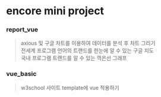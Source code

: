 encore mini project
==========================
### report_vue
> axious 및 구글 차트를 이용하여 데이터를 분석 후 차트 그리기<br>
> 전세계 프로그램 언어의 트랜드를 한눈에 알 수 있는 구글 지도<br>
> 국내 프로그램 트랜드를 알 수 있는 꺽은선 그래프<br>

### vue_basic
>w3school 사이트 template에 vue 적용하기



